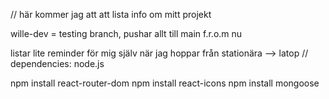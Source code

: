 // här kommer jag att att lista info om mitt projekt 

wille-dev = testing branch, pushar allt till main f.r.o.m nu

listar lite reminder för mig själv när jag hoppar från stationära --> latop
//
dependencies:
node.js

npm install react-router-dom 
npm install react-icons
npm install mongoose
